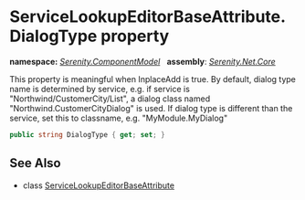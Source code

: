 # ServiceLookupEditorBaseAttribute.DialogType property
**namespace:** *[Serenity.ComponentModel](../../README.md#serenity.componentmodel-namespace)*   **assembly**: *[Serenity.Net.Core](../../README.md)*

This property is meaningful when InplaceAdd is true. By default, dialog type name is determined by service, e.g. if service is "Northwind/CustomerCity/List", a dialog class named "Northwind.CustomerCityDialog" is used. If dialog type is different than the service, set this to classname, e.g. "MyModule.MyDialog"

```csharp
public string DialogType { get; set; }
```

## See Also

* class [ServiceLookupEditorBaseAttribute](../ServiceLookupEditorBaseAttribute.md)